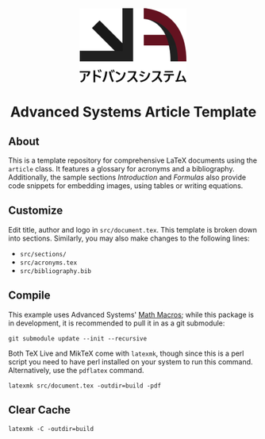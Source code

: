 <p align="center">
  <a title="Project Logo">
    <img height="150" style="margin-top:15px" src="https://raw.githubusercontent.com/Advanced-Systems/vector-assets/master/advanced-systems-logo-annotated.svg">
  </a>
</p>

<h1 align="center">Advanced Systems Article Template</h1>

## About

This is a template repository for comprehensive LaTeX documents using the `article`
class. It features a glossary for acronyms and a bibliography. Additionally, the
sample sections *Introduction* and *Formulas* also provide code snippets for
embedding images, using tables or writing equations.

## Customize

Edit title, author and logo in `src/document.tex`. This template is broken down
into sections. Similarly, you may also make changes
to the following lines:

- `src/sections/`
- `src/acronyms.tex`
- `src/bibliography.bib`

## Compile

This example uses Advanced Systems' [Math Macros](https://github.com/Advanced-Systems/mathmacros);
while this package is in development, it is recommended to pull it in as a git submodule:

```cli
git submodule update --init --recursive
```

Both TeX Live and MikTeX come with `latexmk`, though since this is a
perl script you need to have perl installed on your system to run
this command. Alternatively, use the `pdflatex` command.

```cli
latexmk src/document.tex -outdir=build -pdf
```

## Clear Cache

```cli
latexmk -C -outdir=build
```
